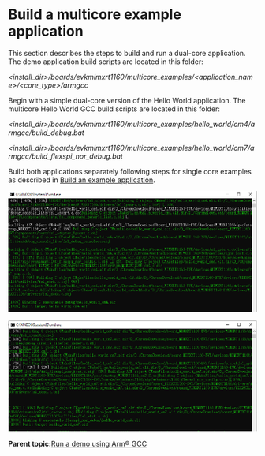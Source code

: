 # Build a multicore example application

This section describes the steps to build and run a dual-core application. The demo application build scripts are located in this folder:

*<install\_dir\>/boards/evkmimxrt1160/multicore\_examples/<application\_name\>/<core\_type\>/armgcc*

Begin with a simple dual-core version of the Hello World application. The multicore Hello World GCC build scripts are located in this folder:

*<install\_dir\>/boards/evkmimxrt1160/multicore\_examples/hello\_world/cm4/armgcc/build\_debug.bat*

*<install\_dir\>/boards/evkmimxrt1160/multicore\_examples/hello\_world/cm7/armgcc/build\_flexspi\_nor\_debug.bat*

Build both applications separately following steps for single core examples as described in [Build an example application](build_an_example_application.md).

![](../images/armgcc_hello_world_cm4_success.png "hello_world_cm4 example build successful")

![](../images/armgcc_hello_world_cm7_success.png "hello_world_cm7 example build successful")

**Parent topic:**[Run a demo using Arm® GCC](../topics/run_a_demo_using_arm_gcc.md)

